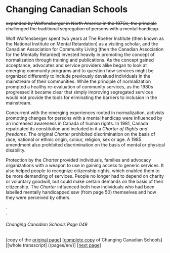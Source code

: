 # Changing Canadian Schools
~~expanded by Wolfensberger in North America in the 197Os, the principle challenged the traditional segregation of persons with a mental handicap.~~  

Wolf Wolfensberger spent two years at The Roeher Institute (then known as the National Institute on Mental Retardation) as a visiting scholar, and the Canadian Association for Community Living (then the Canadian Association for the Mentally Retarded) invested heavily in promoting the concept of normalization through training and publications. As the concept gained acceptance, advocates and service providers alike began to look at emerging community programs and to question how services might be organized differently to include previously devalued individuals in the mainstream of their communities. While the principle of normalization prompted a healthy re-evaluation of community services, as the 1980s progressed it became clear that simply improving segregated services would not provide the tools for eliminating the barriers to inclusion in the mainstream.  

Concurrent with the emerging experiences rooted in normalization, activists promoting changes for persons with a mental handicap were influenced by an increased awareness in Canada of human rights. In 1981, Canada repatriated its constitution and included in it a *Charter of Rights and freedoms*. The original *Charter* prohibited discrimination on the basis of race, national or ethnic origin, colour, religion, sex or age. A 1985 amendment also prohibited discrimination on the basis of mental or physical disability.  

Protection by the *Charter* provided individuals, families and advocacy organizations with a weapon to use in gaining access to generic services. It also helped people to recognize citizenship rights, which enabled them to be more demanding of services. People no longer had to depend on charity or voluntary goodwill, but could make certain demands on the basis of their citizenship. The *Charter* influenced both how individuals who had been labelled mentally handicapped saw (from page 50) themselves and how they were perceived by others.

.  
.  
###### Changing Canadian Schools Page 049

[copy of the [original page](/copies-from-original/CCS049.png)]
[[complete copy](/copies-from-original/BestCopy_Changing_Canadian_Schools_Perspectives_on_Disability_and_Inclusion.pdf) of Changing Canadian Schools]
[[whole transscript] (/pages/en/)]
[[next page](Changing_Canadian_Schools-050)]

